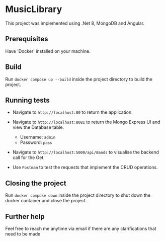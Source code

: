 # MusicLibrary

This project was implemented using .Net 8, MongoDB and Angular.

## Prerequisites

Have 'Docker' installed on your machine.

## Build

Run `docker compose up --build` inside the project directory to build the project.

## Running tests

 - Navigate to `http://localhost:80` to return the application.
 - Navigate to `http://localhost:8081` to return the Mongo Express UI and view the Database table.
	- Username: `admin`
	- Password: `pass`
 - Navigate to `http://localhost:5000/api/Bands` to visualise the backend call for the Get.

 - Use `Postman` to test the requests that implement the CRUD operations.

## Closing the project

Run `docker compose down` inside the project directory to shut down the docker container and close the project.

## Further help

Feel free to reach me anytime via email if there are any clarifications that need to be made
